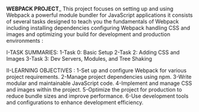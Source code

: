 __________________WEBPACK PROJECT___________________
 This project focuses on setting up and using Webpack a powerful module bundler for JavaScript applications it consists of several tasks designed to teach you the fundamentals of Webpack including installing dependencies configuring Webpack handling CSS and images and optimizing your build for development and production environments :

I-TASK SUMMARIES:
 1-Task 0: Basic Setup
 2-Task 2: Adding CSS and Images
 3-Task 3: Dev Servers, Modules, and Tree Shaking

II-LEARNING OBJECTIVES :
 1-Set up and configure Webpack for various project requirements.
 2-Manage project dependencies using npm.
 3-Write modular and maintainable JavaScript code.
 4-Implement and manage CSS and images within the project.
 5-Optimize the project for production to reduce bundle  sizes and improve performance.
 6-Use development tools and configurations to enhance development efficiency.